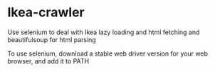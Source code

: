 # Ikea-crawler

Use selenium to deal with Ikea lazy loading and html fetching and beautifulsoup for html parsing

To use selenium, download a stable web driver version for your web browser, and add it to PATH
